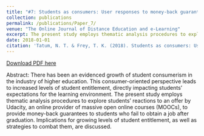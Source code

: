 ```yaml
---
title: "#7: Students as consumers: User responses to money-back guarantees in higher education on Reddit"
collection: publications
permalink: /publications/Paper_7/
venue: "The Online Journal of Distance Education and e-Learning"
excerpt: The present study employs thematic analysis procedures to explore students’ reactions to an offer by Udacity, an online provider of massive open online courses (MOOCs), to provide money-back guarantees to students who fail to obtain a job after graduation.
date: 2018-01-01
citation: 'Tatum, N. T. & Frey, T. K. (2018). Students as consumers: User responses to money-back guarantees in higher education on Reddit. <i>The Online Journal of Distance Education and e-Learning, 6</i>(3), 44-51.'
---
```


[Download PDF here](http://tkodyfrey.github.io/files/Consumers.pdf)

Abstract: There has been an evidenced growth of student consumerism in the industry of higher education. This consumer-oriented perspective leads to increased levels of student entitlement, directly impacting students’ expectations for the learning environment. The present study employs thematic analysis procedures to explore students’ reactions to an offer by Udacity, an online provider of massive open online courses (MOOCs), to provide money-back guarantees to students who fail to obtain a job after graduation. Implications for growing levels of student entitlement, as well as strategies to combat them, are discussed.